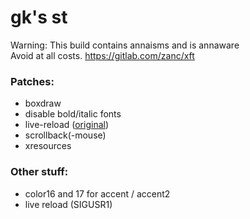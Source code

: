 # gk's st
Warning: This build contains annaisms and is annaware  
Avoid at all costs.
<https://gitlab.com/zanc/xft>

### Patches:
 - boxdraw
 - disable bold/italic fonts
 - live-reload ([original](https://github.com/PaxPlay/st))
 - scrollback(-mouse)
 - xresources

### Other stuff:
 - color16 and 17 for accent / accent2
 - live reload (SIGUSR1)
